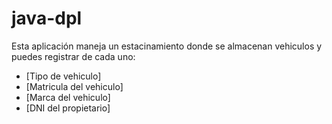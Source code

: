 # java-dpl
Esta aplicación maneja un estacinamiento donde se almacenan vehiculos y puedes registrar de cada uno:
* [Tipo de vehiculo]
* [Matricula del vehiculo]
* [Marca del vehiculo]
* [DNI del propietario]
